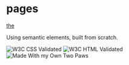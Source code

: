 # pages
[the](https://meihapps.gay)

Using semantic elements, built from scratch.

![W3C CSS Validated](http://jigsaw.w3.org/css-validator/images/vcss-blue)
![W3C HTML Validated](https://cyber.dabamos.de/88x31/valid-html5.gif)
![Made With my Own Two Paws](https://cyber.dabamos.de/88x31/paws.gif)